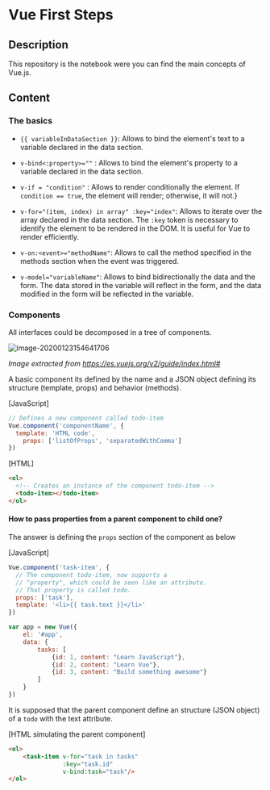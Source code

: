 # Vue First Steps

## Description

This repository is the notebook were you can find the main concepts of Vue.js.

## Content

### The basics

- `{{ variableInDataSection }}`: Allows to bind the element's text to a variable declared in the data section.
- `v-bind<:property>=""` : Allows to bind the element's property to a variable declared in the data section.

- `v-if = "condition"` : Allows to render conditionally the element. If `condition == true`, the element will render; otherwise, it will not.}
- `v-for="(item, index) in array" :key="index"`:  Allows to iterate over the array declared in the data section. The `:key` token is necessary to identify the element to be rendered in the DOM. It is useful for Vue to render efficiently.
- `v-on:<event>="methodName"`: Allows to call the method specified in the methods section when the event was triggered.
- `v-model="variableName"`: Allows to bind bidirectionally the data and the form. The data stored in the variable will reflect in the form, and the data modified in the form will be reflected in the variable.

### Components

All interfaces could be decomposed in a tree of components.

![image-20200123154641706](C:\Users\santiago.restrepo\AppData\Roaming\Typora\typora-user-images\image-20200123154641706.png)

*Image extracted from https://es.vuejs.org/v2/guide/index.html#*

A basic component its defined by the name and a JSON object defining its structure (template, props) and behavior (methods).

[JavaScript]

```javascript
// Defines a new component called todo-item
Vue.component('componentName', {
  template: 'HTML code',
    props: ['listOfProps', 'separatedWithComma']
})
```

[HTML]

```html
<ol>
  <!-- Creates an instance of the component todo-item -->
  <todo-item></todo-item>
</ol>
```

#### How to pass properties from a parent component to child one?

The answer is defining the `props` section of the component as below

[JavaScript]

```javascript
Vue.component('task-item', {
  // The component todo-item, now supports a
  // "property", which could be seen like an attribute.
  // That property is called todo.
  props: ['task'],
  template: '<li>{{ task.text }}</li>'
})

var app = new Vue({
    el: '#app',
    data: {
        tasks: [
            {id: 1, content: "Learn JavaScript"},
            {id: 2, content: "Learn Vue"},
            {id: 3, content: "Build something awesome"}
        ]
    }
})
```

It is supposed that the parent component define an structure (JSON object) of a `todo` with the text attribute.

[HTML simulating the parent component]

```html
<ol>
	<task-item v-for="task in tasks"
               :key="task.id" 
               v-bind:task="task"/>
</ol>
```

